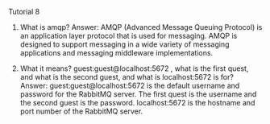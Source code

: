 Tutorial 8

1. What is amqp?
Answer: AMQP (Advanced Message Queuing Protocol) is an application layer protocol that is used for messaging. 
AMQP is designed to support messaging in a wide variety of messaging applications and messaging middleware implementations.

2. What it means? guest:guest@localhost:5672 , what is the first quest, and what is
the second guest, and what is localhost:5672 is for? 
Answer: guest:guest@localhost:5672 is the default username and password for the RabbitMQ server. The first quest is the username and the second guest is the password. 
localhost:5672 is the hostname and port number of the RabbitMQ server.